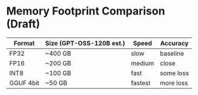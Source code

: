 # Memory Footprint Comparison (Draft) 
| Format | Size (GPT-OSS-120B est.) | Speed | Accuracy | 
|--------|--------------------------|-------|----------| 
| FP32 | ~400 GB | slow | baseline | 
| FP16 | ~200 GB | medium | close | 
| INT8 | ~100 GB | fast | some loss | 
| GGUF 4bit | ~50 GB | fastest | more loss |
